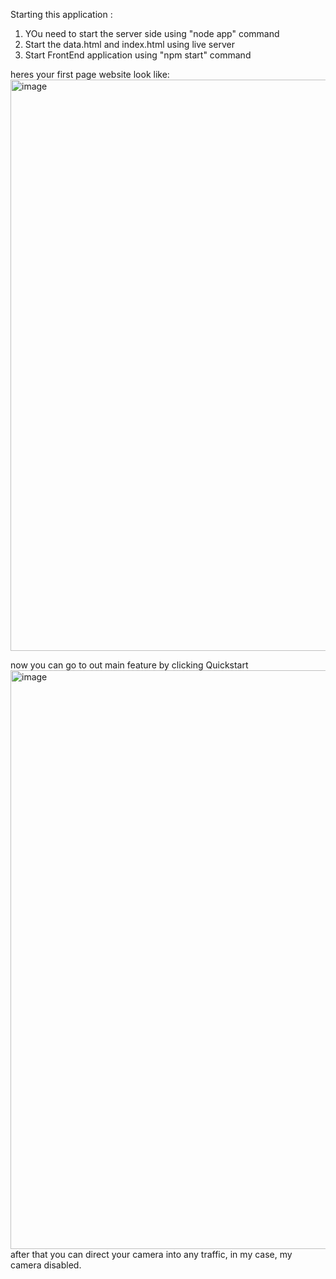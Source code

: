 Starting this application :
1. YOu need to start the server side using "node app" command
2. Start the data.html and index.html using live server
3. Start FrontEnd application using "npm start" command

heres your first page website look like:
<img width="914" alt="image" src="https://github.com/KeyzarRasya/assembly/assets/76760159/07dddda8-c0d0-474d-8c02-ef4a996d4522">

now you can go to out main feature by clicking Quickstart
<img width="926" alt="image" src="https://github.com/KeyzarRasya/assembly/assets/76760159/311f1d16-c132-4918-bcf5-6cf1cd4e3d70">
after that you can direct your camera into any traffic, in my case, my camera disabled.

